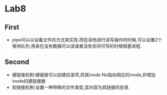 Lab8
===========
First
------------
* pipe可以以设备文件的方式来实现.而在读他进行读写操作的时候,可以设置2个等待队列,用来在没有数据可以读或者没有空间可写的时候阻塞进程.

Second
----------
* 硬链接机制:硬链接可以创建目录项,将其inode No指向相应的inode,并增加inode的硬链接数
* 软链接机制:设置一种特殊的文件类型,其内容为其链接的目录.
